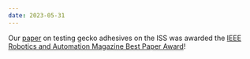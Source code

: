 ```yaml
---
date: 2023-05-31
---
```


Our [paper](https://ieeexplore.ieee.org/document/9783137) on testing gecko adhesives on the ISS was awarded the [IEEE Robotics and Automation Magazine Best Paper Award](https://www.ieee-ras.org/awards-recognition/publications-awards?view=article&id=723:ieee-robotics-and-automation-magazine-best-paper-award&catid=70:publication-awards)!